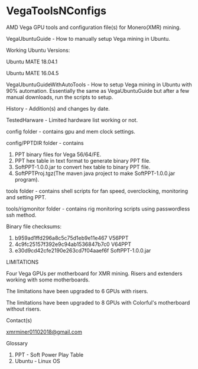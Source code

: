 # VegaToolsNConfigs
AMD Vega GPU tools and configuration file(s) for Monero(XMR) mining.

VegaUbuntuGuide - How to manually setup Vega mining in Ubuntu.

Working Ubuntu Versions:

Ubuntu MATE 18.04.1

Ubuntu MATE 16.04.5


VegaUbuntuGuideWithAutoTools - How to setup Vega mining in Ubuntu with 90% automation.  Essentially the same as VegaUbuntuGuide but after a few manual downloads, run the scripts to setup.

History - Addition(s) and changes by date.

TestedHarware - Limited hardware list working or not.

config folder - contains gpu and mem clock settings.

config/PPTDIR folder - contains
1. PPT binary files for Vega 56/64/FE.
2. PPT hex table in text format to generate binary PPT file.
3. SoftPPT-1.0.0.jar to convert hex table to binary PPT file.
4. SoftPPTProj.tgz(The maven java project to make SoftPPT-1.0.0.jar program).

tools folder - contains shell scripts for fan speed, overclocking, monitoring and setting PPT.

tools/rigmonitor folder - contains rig monitoring scripts using passwordless ssh method.

Binary file checksums:
1.   b959ad1ffd296a8c5c75d1eb9e11e467  V56PPT
2.   4c9fc25157f392e9c94ab1536847b7c0  V64PPT
3.   e30d9cd42cfe2190e263cd7f04aaef6f  SoftPPT-1.0.0.jar

LIMITATIONS

Four Vega GPUs per motherboard for XMR mining.  Risers and extenders working with some motherboards.

The limitations have been upgraded to 6 GPUs with risers.

The limitations have been upgraded to 8 GPUs with Colorful's motherboard without risers.


Contact(s)

xmrminer01102018@gmail.com

Glossary
1. PPT - Soft Power Play Table
2. Ubuntu - Linux OS

